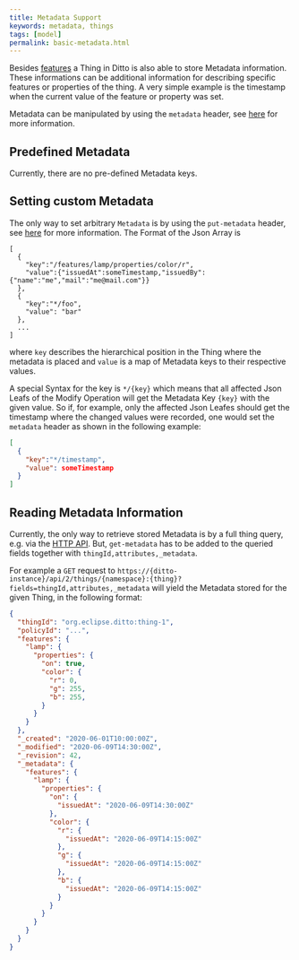 ```yaml
---
title: Metadata Support
keywords: metadata, things
tags: [model]
permalink: basic-metadata.html
---
```


Besides [features](basic-feature.html) a Thing in Ditto is also able to store Metadata information. 
These informations can be additional information for describing specific features or properties of the thing.
A very simple example is the timestamp when the current value of the feature or property was set.

Metadata can be manipulated by using the `metadata` header, see [here](protocol-specification.html#headers) for more information.

## Predefined Metadata 

Currently, there are no pre-defined Metadata keys.

<!--
Right now, the only fixed pre-defined Metadata key is `issuedAt`.

### The `issuedAt` Metadata key
 
The Metadata key `issuedAt` describes the timestamp when the current value of a feature property was _recorded_ (_not when it was set_).
This means, that a client _can_ send this value by using the `metadata` header. If the client does not send
this header the `issuedAt` field will be set by Ditto with the timestamp when the value was written.
-->

## Setting custom Metadata

The only way to set arbitrary `Metadata` is by using the `put-metadata` header, see [here](protocol-specification.html#headers) for more information.
The Format of the Json Array is 

```
[
  {
    "key":"/features/lamp/properties/color/r",
    "value":{"issuedAt":someTimestamp,"issuedBy":{"name":"me","mail":"me@mail.com"}}
  },
  {
    "key":"*/foo",
    "value": "bar"
  },
  ...
]
```

where `key` describes the hierarchical position in the Thing where the metadata is placed and 
`value` is a map of Metadata keys to their respective values.

A special Syntax for the key is `*/{key}` which means that all affected Json Leafs of the Modify Operation will
get the Metadata Key `{key}` with the given value. So if, for example, only the affected Json Leafes should 
get the timestamp where the changed values were recorded, one would set the `metadata` header as shown in the
following example: 

```json
[
  {
    "key":"*/timestamp",
    "value": someTimestamp
  }
]
```

## Reading Metadata Information

Currently, the only way to retrieve stored Metadata is by a full thing query, e.g. via the [HTTP API](http-api-doc.html).
But, `get-metadata` has to be added to the queried fields together with `thingId,attributes,_metadata`.

For example a `GET` request to `https://{ditto-instance}/api/2/things/{namespace}:{thing}?fields=thingId,attributes,_metadata`
will yield the Metadata stored for the given Thing, in the following format:

```json
{
  "thingId": "org.eclipse.ditto:thing-1",
  "policyId": "...",
  "features": {
    "lamp": {
      "properties": {
        "on": true,
        "color": {
          "r": 0,
          "g": 255,          
          "b": 255,
        }
      }
    }
  },
  "_created": "2020-06-01T10:00:00Z",
  "_modified": "2020-06-09T14:30:00Z",
  "_revision": 42,
  "_metadata": {
    "features": {
      "lamp": {
        "properties": {
          "on": {
            "issuedAt": "2020-06-09T14:30:00Z"
          },
          "color": {
            "r": {
              "issuedAt": "2020-06-09T14:15:00Z"
            },
            "g": {
              "issuedAt": "2020-06-09T14:15:00Z"
            },
            "b": {
              "issuedAt": "2020-06-09T14:15:00Z"
            }
          }
        }
      }
    }
  }
}
``` 